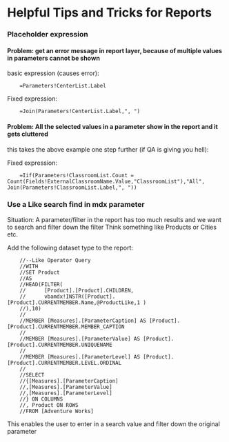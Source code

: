 # Helpful Tips and Tricks for Reports

### Placeholder expression

#### Problem: get an error message in report layer, because of multiple values in parameters cannot be shown

basic expression (causes error):

        =Parameters!CenterList.Label

Fixed expression:

        =Join(Parameters!CenterList.Label,", ")

#### Problem: All the selected values in a parameter show in the report and it gets cluttered

this takes the above example one step further (if QA is giving you hell):

Fixed expression:

        
        =Iif(Parameters!ClassroomList.Count = Count(Fields!ExternalClassroomName.Value,"ClassroomList"),"All", Join(Parameters!ClassroomList.Label,", "))


### Use a Like search find in mdx parameter

Situation: A parameter/filter in the report has too much results and we want to search and filter down the filter
        Think something like Products or Cities etc. 
        
Add the following dataset type to the report:

        //--Like Operator Query
        //WITH
        //SET Product
        //AS
        //HEAD(FILTER(
        //      [Product].[Product].CHILDREN,
        //      vbamdx!INSTR([Product].[Product].CURRENTMEMBER.Name,@ProductLike,1 )
        //),10)
        //
        //MEMBER [Measures].[ParameterCaption] AS [Product].[Product].CURRENTMEMBER.MEMBER_CAPTION
        //
        //MEMBER [Measures].[ParameterValue] AS [Product].[Product].CURRENTMEMBER.UNIQUENAME
        //
        //MEMBER [Measures].[ParameterLevel] AS [Product].[Product].CURRENTMEMBER.LEVEL.ORDINAL
        //
        //SELECT
        //{[Measures].[ParameterCaption]
        //,[Measures].[ParameterValue]
        //,[Measures].[ParameterLevel]
        //} ON COLUMNS
        //, Product ON ROWS
        //FROM [Adventure Works]

This enables the user to enter in a search value and filter down the original parameter
